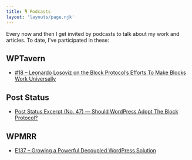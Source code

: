 ```yaml
---
title: 🎙 Podcasts
layout: 'layouts/page.njk'
---
```


Every now and then I get invited by podcasts to talk about my work and articles. To date, I've participated in these:

## WPTavern

- [#18 – Leonardo Losoviz on the Block Protocol’s Efforts To Make Blocks Work Universally](https://wptavern.com/podcast/18-leonardo-losoviz-on-the-block-protocols-efforts-to-make-blocks-work-universally)

## Post Status

- [Post Status Excerpt (No. 47) — Should WordPress Adopt The Block Protocol?](https://poststatus.com/post-status-excerpt-no-47-should-wordpress-adopt-the-block-protocol/)

## WPMRR

- [E137 – Growing a Powerful Decoupled WordPress Solution](https://wpmrr.com/podcast/leonardo-losoviz-graphql-api/)
